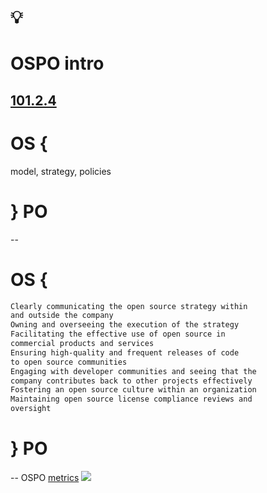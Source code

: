 # 💡
# OSPO intro

[101.2.4](https://github.com/digital-sustainability/module-eoss-ospo101/blob/main/module2/README.md#section-introducing-the-open-source-program-office)
--
# OS { 
model, strategy, policies
# } PO
--
# OS { 
```md [1-2|3|4-5|6-7|8-9|10|11-12|]
Clearly communicating the open source strategy within 
and outside the company
Owning and overseeing the execution of the strategy
Facilitating the effective use of open source in 
commercial products and services
Ensuring high-quality and frequent releases of code 
to open source communities
Engaging with developer communities and seeing that the 
company contributes back to other projects effectively
Fostering an open source culture within an organization
Maintaining open source license compliance reviews and
oversight
```
# } PO
--
OSPO [metrics](https://github.com/digital-sustainability/module-eoss-ospo101/blob/main/module2/README.md#the-ospos-role-in-defining-success-metrics)
[![](https://images.unsplash.com/photo-1551288049-bebda4e38f71?ixlib=rb-1.2.1&ixid=MnwxMjA3fDB8MHxwaG90by1wYWdlfHx8fGVufDB8fHx8&auto=format&fit=crop&w=2070&q=80)](https://unsplash.com/photos/JKUTrJ4vK00)